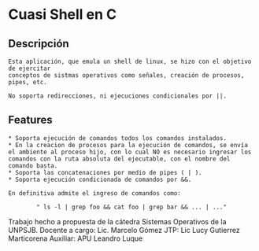 #  Cuasi Shell en C 

## Descripción

    Esta aplicación, que emula un shell de linux, se hizo con el objetivo de ejercitar 
    conceptos de sistmas operativos como señales, creación de procesos, pipes, etc. 

    No soporta redirecciones, ni ejecuciones condicionales por ||. 

## Features

    * Soporta ejecución de comandos todos los comandos instalados.
    * En la creacion de procesos para la ejecución de comandos, se envía el ambiente al proceso hijo, con lo cual NO es necesario ingresar los comandos con la ruta absoluta del ejecutable, con el nombre del  comando basta.
    * Soporta las concatenaciones por medio de pipes ( | ).
    * Soporta ejecución condicionada de comandos por &&.

    En definitiva admite el ingreso de comandos como:

            " ls -l | grep foo && cat foo | grep bar && ... | ..." 


Trabajo hecho a propuesta de la cátedra Sistemas Operativos de la UNPSJB.
Docente a cargo: Lic. Marcelo Gómez
JTP:    Lic Lucy Gutierrez Marticorena
Auxiliar: APU Leandro Luque

